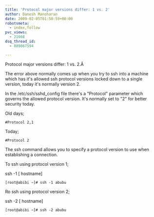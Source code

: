 ```yaml
---
title: 'Protocol major versions differ: 1 vs. 2'
author: Danesh Manoharan
date: 2009-02-05T01:50:59+00:00
robotsmeta:
  - index,follow
pvc_views:
  - 21668
dsq_thread_id:
  - 889867594

---
```

Protocol major versions differ: 1 vs. 2.Â 

The error above normally comes up when you try to ssh into a machine which has it's allowed ssh protocol versions locked down to a single version, today it's normally version 2.

In the /etc/ssh/sshd_config file there's a "Protocol" parameter which governs the allowed protocol version. It's normally set to "2" for better security today.

Old days;

`#Protocol 2,1`

Today;

`#Protocol 2`

The ssh command allows you to specify a protocol version to use when establishing a connection.

To ssh using protocol version 1;

ssh -1 [ hostname]

`[root@abibi ~]# ssh -1 abubu`

Ro ssh using protocol version 2;

ssh -2 [ hostname]

`[root@abibi ~]# ssh -2 abubu`